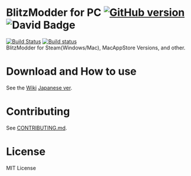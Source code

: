# BlitzModder for PC [![GitHub version](https://badge.fury.io/gh/BlitzModder%2BMPC.svg)][repolink] ![David Badge](https://david-dm.org/BlitzModder/BMPC/dev-status.svg "David Badge")  
[![Build Status](https://travis-ci.org/BlitzModder/BMPC.svg?branch=master)](https://travis-ci.org/BlitzModder/BMPC) [![Build status](https://ci.appveyor.com/api/projects/status/5r6717h9hln1euvf?svg=true)](https://ci.appveyor.com/project/S--Minecraft/bmpc)  
BlitzModder for Steam(Windows/Mac), MacAppStore Versions, and other.  

# Download and How to use
See the [Wiki][wikien] [Japanese ver][wikijp].  

# Contributing
See [CONTRIBUTING.md](CONTRIBUTING.md).  


# License
MIT License

[repolink]: http://badge.fury.io/gh/BlitzModder%2BMPC
[wikien]: https://github.com/BlitzModder/BMPC/wiki/HOME-En
[wikijp]: https://github.com/BlitzModder/BMPC/wiki
